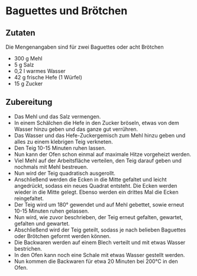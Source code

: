 # Baguettes und Brötchen

## Zutaten

Die Mengenangaben sind für zwei Baguettes oder acht Brötchen
* 300 g Mehl
* 5 g Salz
* 0,2 l warmes Wasser
* 42 g frische Hefe (1 Würfel)
* 15 g Zucker

## Zubereitung

* Das Mehl und das Salz vermengen.
* In einem Schälchen die Hefe in den Zucker bröseln, etwas von dem Wasser hinzu geben und das ganze gut verrühren.
* Das Wasser und das Hefe-Zuckergemisch zum Mehl hinzu geben und alles zu einem klebrigen Teig verkneten.
* Den Teig 10-15 Minuten ruhen lassen.
* Nun kann der Ofen schon einmal auf maximale Hitze vorgeheizt werden.
* Viel Mehl auf der Arbeitsfläche verteilen, den Teig darauf geben und nochmals mit Mehl bestreuen.
* Nun wird der Teig quadratisch ausgerollt.
* Anschließend werden die Ecken in die Mitte gefaltet und leicht angedrückt, sodass ein neues Quadrat entsteht. Die Ecken werden wieder in die Mitte gelegt. Ebenso werden ein drittes Mal die Ecken reingefaltet.
* Der Teig wird um 180° gewendet und auf Mehl gebettet, sowie erneut 10-15 Minuten ruhen gelassen.
* Nun wird, wie zuvor beschrieben, der Teig erneut gefalten, gewartet, gefalten und gewartet.
* Abschließend wird der Teig geteilt, sodass je nach belieben Baguettes oder Brötchen geformt werden können.
* Die Backwaren werden auf einem Blech verteilt und mit etwas Wasser bestrichen.
* In den Ofen kann noch eine Schale mit etwas Wasser gestellt werden.
* Nun kommen die Backwaren für etwa 20 Minuten bei 200°C in den Ofen.
